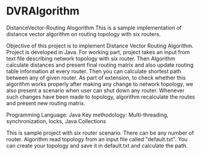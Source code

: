 # DVRAlgorithm

DistanceVector-Routing Alogorithm
This is a sample implementation of distance vector algorithm on routing topology with six routers.

Objective of this project is to implement Distance Vector Routing Algorithm. Project is developed in Java. For working part, project takes an input from text file describing network topology with six router. Then Algorithm calculate distances and present final routing matrix and also update routing table information at every router. Then you can calculate shortest path between any of given router. As part of extension, to check whether this algorithm works properly after making any change to network topology, we also present a scenario when user can shut down any router. Whenever such changes have been made to topology, algorithm recalculate the routes and present new routing matrix.

Programming Language: Java Key methodology: Multi-threading, synchronization, locks, Java Collections

This is sample project with six router scenario. There can be any number of router. Algorithm read topology from an input file called "default.txt". You can create your topology and save it in default.txt and calculate the path.
